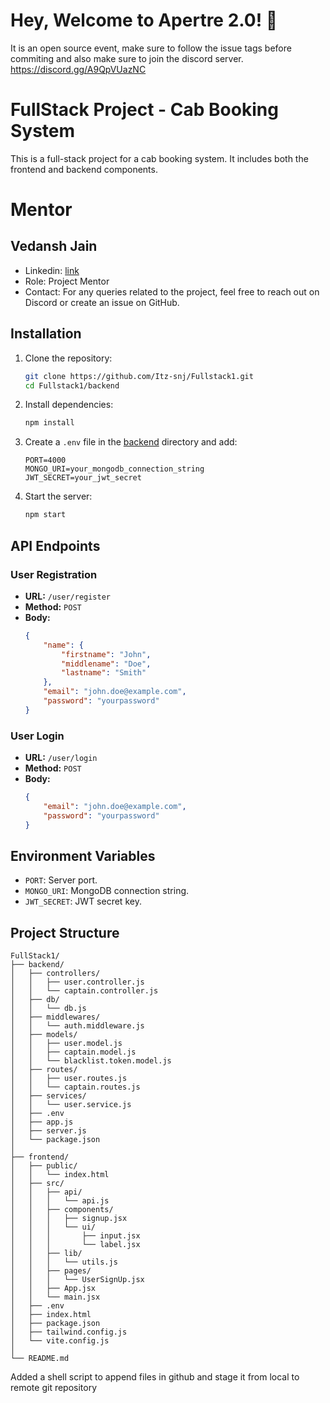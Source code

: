 # Hey, Welcome to Apertre 2.0! 👋

It is an open source event, make sure to follow the issue tags before commiting and also make sure to join the discord server.
https://discord.gg/A9QpVUazNC 

# FullStack Project - Cab Booking System 

This is a full-stack project for a cab booking system. It includes both the frontend and backend components.

# Mentor
## Vedansh Jain
- Linkedin: [link](https://www.linkedin.com/in/vedanshcode/)
- Role: Project Mentor
- Contact: For any queries related to the project, feel free to reach out on Discord or create an issue on GitHub.

## Installation

1. Clone the repository:
    ```bash
    git clone https://github.com/Itz-snj/Fullstack1.git
    cd Fullstack1/backend
    ```

2. Install dependencies:
    ```bash
    npm install
    ```

3. Create a `.env` file in the [backend](http://_vscodecontentref_/0) directory and add:
    ```properties
    PORT=4000
    MONGO_URI=your_mongodb_connection_string
    JWT_SECRET=your_jwt_secret
    ```

4. Start the server:
    ```bash
    npm start
    ```

## API Endpoints

### User Registration
- **URL:** `/user/register`
- **Method:** `POST`
- **Body:**
    ```json
    {
        "name": {
            "firstname": "John",
            "middlename": "Doe",
            "lastname": "Smith"
        },
        "email": "john.doe@example.com",
        "password": "yourpassword"
    }
    ```

### User Login
- **URL:** `/user/login`
- **Method:** `POST`
- **Body:**
    ```json
    {
        "email": "john.doe@example.com",
        "password": "yourpassword"
    }
    ```

## Environment Variables

- `PORT`: Server port.
- `MONGO_URI`: MongoDB connection string.
- `JWT_SECRET`: JWT secret key.

## Project Structure

```
FullStack1/
├── backend/
│   ├── controllers/
│   │   ├── user.controller.js
│   │   └── captain.controller.js
│   ├── db/
│   │   └── db.js
│   ├── middlewares/
│   │   └── auth.middleware.js
│   ├── models/
│   │   ├── user.model.js
│   │   ├── captain.model.js
│   │   └── blacklist.token.model.js
│   ├── routes/
│   │   ├── user.routes.js
│   │   └── captain.routes.js
│   ├── services/
│   │   └── user.service.js
│   ├── .env
│   ├── app.js
│   ├── server.js
│   └── package.json
│
├── frontend/
│   ├── public/
│   │   └── index.html
│   ├── src/
│   │   ├── api/
│   │   │   └── api.js
│   │   ├── components/
│   │   │   ├── signup.jsx
│   │   │   └── ui/
│   │   │       ├── input.jsx
│   │   │       └── label.jsx
│   │   ├── lib/
│   │   │   └── utils.js
│   │   ├── pages/
│   │   │   └── UserSignUp.jsx
│   │   ├── App.jsx
│   │   └── main.jsx
│   ├── .env
│   ├── index.html
│   ├── package.json
│   ├── tailwind.config.js
│   └── vite.config.js
│
└── README.md
```


Added a shell script to append files in github and stage it from local to remote git repository